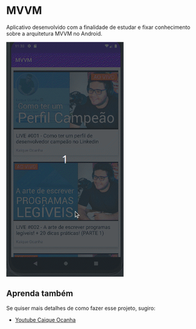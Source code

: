 # MVVM

Aplicativo desenvolvido com a finalidade de estudar e fixar conhecimento sobre a arquitetura MVVM no Android.

![](mvvm-video.gif)

## Aprenda também
Se quiser mais detalhes de como fazer esse projeto, sugiro:
- [Youtube Caique Ocanha](https://www.youtube.com/@KaiqueOcanha/videos)
